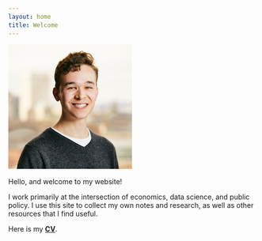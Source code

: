 ```yaml
---
layout: home
title: Welcome
---
```


![RIPL headshot](/images/RIPL_AB.png)

Hello, and welcome to my website!

I work primarily at the intersection of economics, data science, and public policy. I use this site to collect my own notes and research, as well as other resources that I find useful.

Here is my [__CV__](/cv/bald_cv_aug2019.pdf).